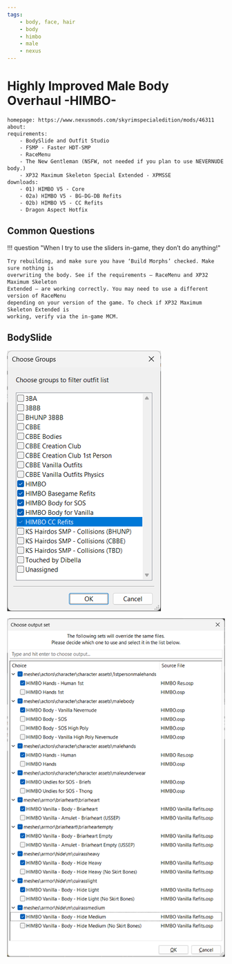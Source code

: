 ```yaml
---
tags:
    - body, face, hair
    - body
    - himbo
    - male
    - nexus
---
```


# Highly Improved Male Body Overhaul -HIMBO-

```project_info
homepage: https://www.nexusmods.com/skyrimspecialedition/mods/46311
about:
requirements:
    - BodySlide and Outfit Studio
    - FSMP - Faster HDT-SMP
    - RaceMenu
    - The New Gentleman (NSFW, not needed if you plan to use NEVERNUDE body.)
    - XP32 Maximum Skeleton Special Extended - XPMSSE
downloads:
    - 01) HIMBO V5 - Core
    - 02a) HIMBO V5 - BG-DG-DB Refits
    - 02b) HIMBO V5 - CC Refits
    - Dragon Aspect Hotfix
```

## Common Questions

!!! question "When I try to use the sliders in-game, they don’t do anything!"

    Try rebuilding, and make sure you have ‘Build Morphs’ checked. Make sure nothing is
    overwriting the body. See if the requirements – RaceMenu and XP32 Maximum Skeleton
    Extended – are working correctly. You may need to use a different version of RaceMenu
    depending on your version of the game. To check if XP32 Maximum Skeleton Extended is
    working, verify via the in-game MCM.

## BodySlide

![](../../images/bodyslide_himbo_choose_groups.png)

![](../../images/bodyslide_himbo_choose_output_set.png)
